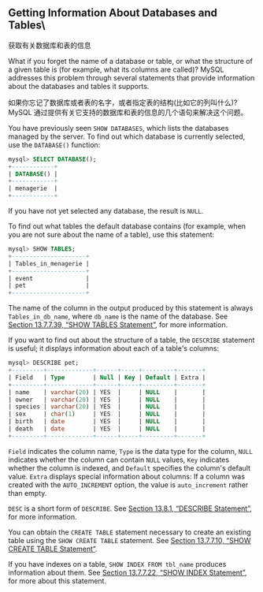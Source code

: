 ## Getting Information About Databases and Tables\
获取有关数据库和表的信息

What if you forget the name of a database or table, or what the structure of a given table is (for example, what its columns are called)? MySQL addresses this problem through several statements that provide information about the databases and tables it supports.

如果你忘记了数据库或者表的名字，或者指定表的结构(比如它的列叫什么)?MySQL 通过提供有关它支持的数据库和表的信息的几个语句来解决这个问题。

You have previously seen `SHOW DATABASES`, which lists the databases managed by the server. To find out which database is currently selected, use the `DATABASE()` function:

```sql
mysql> SELECT DATABASE();
+------------+
| DATABASE() |
+------------+
| menagerie  |
+------------+
```

If you have not yet selected any database, the result is `NULL`.

To find out what tables the default database contains (for example, when you are not sure about the name of a table), use this statement:

```sql
mysql> SHOW TABLES;
+---------------------+
| Tables_in_menagerie |
+---------------------+
| event               |
| pet                 |
+---------------------+
```

The name of the column in the output produced by this statement is always `Tables_in_db_name`, where `db_name` is the name of the database. See [Section 13.7.7.39, “SHOW TABLES Statement”](https://dev.mysql.com/doc/refman/8.0/en/show-tables.html), for more information.

If you want to find out about the structure of a table, the `DESCRIBE` statement is useful; it displays information about each of a table's columns:

```sql
mysql> DESCRIBE pet;
+---------+-------------+------+-----+---------+-------+
| Field   | Type        | Null | Key | Default | Extra |
+---------+-------------+------+-----+---------+-------+
| name    | varchar(20) | YES  |     | NULL    |       |
| owner   | varchar(20) | YES  |     | NULL    |       |
| species | varchar(20) | YES  |     | NULL    |       |
| sex     | char(1)     | YES  |     | NULL    |       |
| birth   | date        | YES  |     | NULL    |       |
| death   | date        | YES  |     | NULL    |       |
+---------+-------------+------+-----+---------+-------+
```

`Field` indicates the column name, `Type` is the data type for the column, `NULL` indicates whether the column can contain `NULL` values, `Key` indicates whether the column is indexed, and `Default` specifies the column's default value. `Extra` displays special information about columns: If a column was created with the `AUTO_INCREMENT` option, the value is `auto_increment` rather than empty.

`DESC` is a short form of `DESCRIBE`. See [Section 13.8.1, “DESCRIBE Statement”](https://dev.mysql.com/doc/refman/8.0/en/describe.html), for more information.

You can obtain the `CREATE TABLE` statement necessary to create an existing table using the `SHOW CREATE TABLE` statement. See [Section 13.7.7.10, “SHOW CREATE TABLE Statement”](https://dev.mysql.com/doc/refman/8.0/en/show-create-table.html).

If you have indexes on a table, `SHOW INDEX FROM tbl_name` produces information about them. See [Section 13.7.7.22, “SHOW INDEX Statement”](https://dev.mysql.com/doc/refman/8.0/en/show-index.html), for more about this statement.